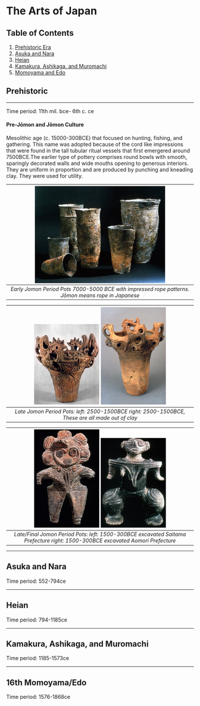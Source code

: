 # The Arts of Japan

## Table of Contents
1. [Prehistoric Era](#prehistoric)
2. [Asuka and Nara](#asuka)
3. [Heian](#heian)
4. [Kamakura, Ashikaga, and Muromachi](#kamakura)
5. [Momoyama and Edo](#edo)
 
## Prehistoric <a name="prehistoric"></a>

---

Time period: 11th mil. bce- 6th c. ce

#### Pre-Jōmon and Jōmon Culture  
Mesolithic age (c. 15000-300BCE) that focused on hunting, fishing, and gathering. This name was adopted because of the cord like impressions that were found in the tall tubular ritual vessels that first emergered around 7500BCE.The earlier type of pottery comprises round bowls with smooth, sparingly decorated walls and wide mouths opening to generous interiors. They are uniform in proportion and are produced by punching and kneading clay. They were used for utility.  

| <img src="img/ARHI/earlyjo.jpg" alt="Early Jomon Period Pots 7000-5000BCE" width="350px" align="middle"> |
| :--:                                                                                                     |
| *Early Jomon Period Pots 7000-5000 BCE with impressed rope patterns. Jōmon means rope in Japanese*       |

| <img src="img/ARHI/latejoleft.jpg" alt="Late Period: 2500-1500BCE" width="175px"> <img src="img/ARHI/latejoright.jpg" alt="Late Period: 2500-1500BCE" width="175px"> |
| :--:                                                                                                                                                                 |
| *Late Jomon Period Pots: left: 2500-1500BCE right: 2500-1500BCE, These are all made out of clay*                                                                    |

| <img src="img/ARHI/finaljoleft.jpg" alt="Final Period: 2500-1500BCE" width="175px"> <img src="img/ARHI/finaljoright.jpg" alt="Final Period: 2500-1500BCE" width="175px"> |
| :--:                                                                                                                                                                     |
| *Late/Final Jomon Period Pots: left: 1500-300BCE excavated Saitama Prefecture right: 1500-300BCE excavated Aomori Prefecture*                                            |

---

## Asuka and Nara <a name="asuka"></a>

Time period: 552-794ce

---

## Heian <a name="heian"></a>

Time period: 794-1185ce

---

## Kamakura, Ashikaga, and Muromachi <a name="kamakura"></a>

Time period: 1185-1573ce

---

## 16th Momoyama/Edo <a name="edo"></a>

Time period: 1576-1868ce

